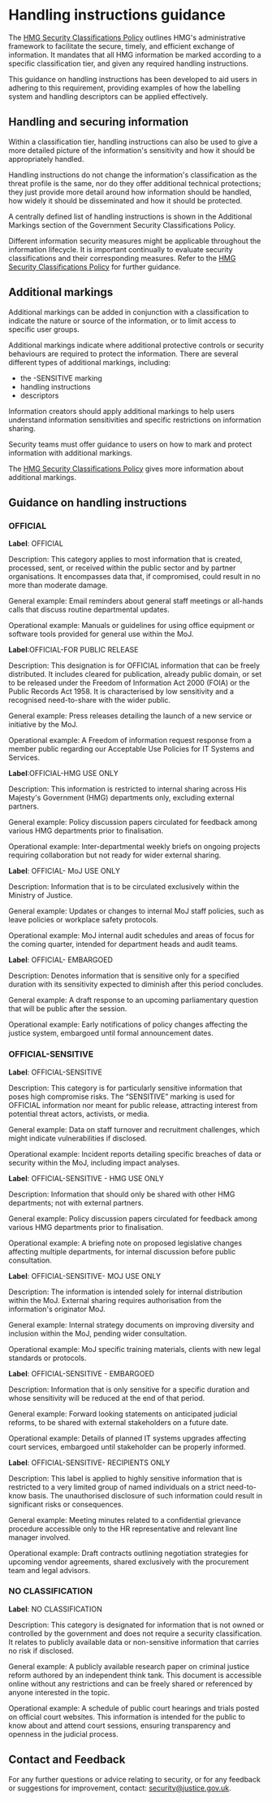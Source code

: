 # Handling instructions guidance

The [HMG Security Classifications Policy](https://www.gov.uk/government/publications/government-security-classifications) outlines HMG's administrative framework to facilitate the secure, timely, and efficient exchange of information. It mandates that all HMG information be marked according to a specific classification tier, and given any required handling instructions.

This guidance on handling instructions has been developed to aid users in adhering to this requirement, providing examples of how the labelling system and handling descriptors can be applied effectively.

## Handling and securing information

Within a classification tier, handling instructions can also be used to give a more detailed picture of the information's sensitivity and how it should be appropriately handled.

Handling instructions do not change the information's classification as the threat profile is the same, nor do they offer additional technical protections; they just provide more detail around how information should be handled, how widely it should be disseminated and how it should be protected.

A centrally defined list of handling instructions is shown in the Additional Markings section of the Government Security Classifications Policy.

Different information security measures might be applicable throughout the information lifecycle. It is important continually to evaluate security classifications and their corresponding measures. Refer to the [HMG Security Classifications Policy](https://www.gov.uk/government/publications/government-security-classifications) for further guidance.

## Additional markings

Additional markings can be added in conjunction with a classification to indicate the nature or source of the information, or to limit access to specific user groups.

Additional markings indicate where additional protective controls or security behaviours are required to protect the information. There are several different types of additional markings, including:

-   the -SENSITIVE marking
-   handling instructions
-   descriptors

Information creators should apply additional markings to help users understand information sensitivities and specific restrictions on information sharing.

Security teams must offer guidance to users on how to mark and protect information with additional markings.

The [HMG Security Classifications Policy](https://www.gov.uk/government/publications/government-security-classifications) gives more information about additional markings.

## Guidance on handling instructions

### OFFICIAL

**Label**: OFFICIAL

Description: This category applies to most information that is created, processed, sent, or received within the public sector and by partner organisations. It encompasses data that, if compromised, could result in no more than moderate damage.

General example: Email reminders about general staff meetings or all-hands calls that discuss routine departmental updates.

Operational example: Manuals or guidelines for using office equipment or software tools provided for general use within the MoJ.

**Label**:OFFICIAL-FOR PUBLIC RELEASE

Description: This designation is for OFFICIAL information that can be freely distributed. It includes cleared for publication, already public domain, or set to be released under the Freedom of Information Act 2000 \(FOIA\) or the Public Records Act 1958. It is characterised by low sensitivity and a recognised need-to-share with the wider public.

General example: Press releases detailing the launch of a new service or initiative by the MoJ.

Operational example: A Freedom of information request response from a member public regarding our Acceptable Use Policies for IT Systems and Services.

**Label**:OFFICIAL-HMG USE ONLY

Description: This information is restricted to internal sharing across His Majesty's Government \(HMG\) departments only, excluding external partners.

General example: Policy discussion papers circulated for feedback among various HMG departments prior to finalisation.

Operational example: Inter-departmental weekly briefs on ongoing projects requiring collaboration but not ready for wider external sharing.

**Label**: OFFICIAL- MoJ USE ONLY

Description: Information that is to be circulated exclusively within the Ministry of Justice.

General example: Updates or changes to internal MoJ staff policies, such as leave policies or workplace safety protocols.

Operational example: MoJ internal audit schedules and areas of focus for the coming quarter, intended for department heads and audit teams.

**Label**: OFFICIAL- EMBARGOED

Description: Denotes information that is sensitive only for a specified duration with its sensitivity expected to diminish after this period concludes.

General example: A draft response to an upcoming parliamentary question that will be public after the session.

Operational example: Early notifications of policy changes affecting the justice system, embargoed until formal announcement dates.

### OFFICIAL-SENSITIVE

**Label**: OFFICIAL-SENSITIVE

Description: This category is for particularly sensitive information that poses high compromise risks. The “SENSITIVE” marking is used for OFFICIAL information nor meant for public release, attracting interest from potential threat actors, activists, or media.

General example: Data on staff turnover and recruitment challenges, which might indicate vulnerabilities if disclosed.

Operational example: Incident reports detailing specific breaches of data or security within the MoJ, including impact analyses.

**Label**: OFFICIAL-SENSITIVE - HMG USE ONLY

Description: Information that should only be shared with other HMG departments; not with external partners.

General example: Policy discussion papers circulated for feedback among various HMG departments prior to finalisation.

Operational example: A briefing note on proposed legislative changes affecting multiple departments, for internal discussion before public consultation.

**Label**: OFFICIAL-SENSITIVE- MOJ USE ONLY

Description: The information is intended solely for internal distribution within the MoJ. External sharing requires authorisation from the information's originator MoJ.

General example: Internal strategy documents on improving diversity and inclusion within the MoJ, pending wider consultation.

Operational example: MoJ specific training materials, clients with new legal standards or protocols.

**Label**: OFFICIAL-SENSITIVE - EMBARGOED

Description: Information that is only sensitive for a specific duration and whose sensitivity will be reduced at the end of that period.

General example: Forward looking statements on anticipated judicial reforms, to be shared with external stakeholders on a future date.

Operational example: Details of planned IT systems upgrades affecting court services, embargoed until stakeholder can be properly informed.

**Label**: OFFICIAL-SENSITIVE- RECIPIENTS ONLY

Description: This label is applied to highly sensitive information that is restricted to a very limited group of named individuals on a strict need-to-know basis. The unauthorised disclosure of such information could result in significant risks or consequences.

General example: Meeting minutes related to a confidential grievance procedure accessible only to the HR representative and relevant line manager involved.

Operational example: Draft contracts outlining negotiation strategies for upcoming vendor agreements, shared exclusively with the procurement team and legal advisors.

### NO CLASSIFICATION

**Label**: NO CLASSIFICATION

Description: This category is designated for information that is not owned or controlled by the government and does not require a security classification. It relates to publicly available data or non-sensitive information that carries no risk if disclosed.

General example: A publicly available research paper on criminal justice reform authored by an independent think tank. This document is accessible online without any restrictions and can be freely shared or referenced by anyone interested in the topic.

Operational example: A schedule of public court hearings and trials posted on official court websites. This information is intended for the public to know about and attend court sessions, ensuring transparency and openness in the judicial process.

## Contact and Feedback

For any further questions or advice relating to security, or for any feedback or suggestions for improvement, contact: [security@justice.gov.uk](mailto:security@justice.gov.uk).

